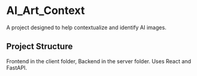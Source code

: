 # AI_Art_Context
A project designed to help contextualize and identify AI images.

## Project Structure
Frontend in the client folder, Backend in the server folder. Uses React and FastAPI.